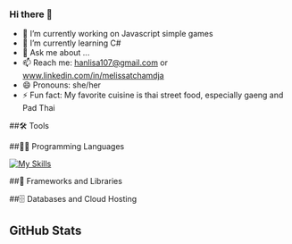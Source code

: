 ### Hi there 👋

<!--
**Melisha14/Melisha14** is a ✨ _special_ ✨ repository because its `README.md` (this file) appears on your GitHub profile.

Here are some ideas to get you started:-->

- 🔭 I’m currently working on Javascript simple games
- 🌱 I’m currently learning C#
- 💬 Ask me about ...
- 📫 Reach me: hanlisa107@gmail.com or www.linkedin.com/in/melissatchamdja
- 😄 Pronouns: she/her
- ⚡ Fun fact: My favorite cuisine is thai street food, especially gaeng and Pad Thai


##🛠️ Tools

##👨‍💻 Programming Languages

[![My Skills](https://skillicons.dev/icons?i=js,html,css,wasm)](https://skillicons.dev)


##🧰 Frameworks and Libraries


##🗄️ Databases and Cloud Hosting


## GitHub Stats



